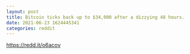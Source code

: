 ```yaml
--- 
layout: post 
title: Bitcoin ticks back up to $34,000 after a dizzying 48 hours. 
date: 2021-06-23 1624445341 
categories: reddit 
--- 
```

https://redd.it/o6acov